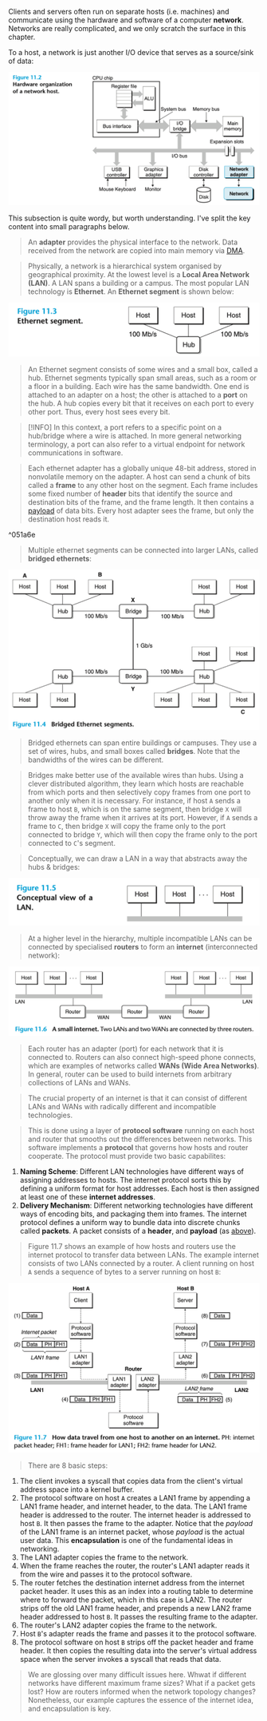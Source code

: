Clients and servers often run on separate hosts (i.e. machines) and communicate using the hardware and software of a computer **network**. Networks are really complicated, and we only scratch the surface in this chapter.

To a host, a network is just another I/O device that serves as a source/sink of data:

![](_attachments/Screenshot%202023-09-05%20at%2020.08.20.png)

This subsection is quite wordy, but worth understanding. I've split the key content into small paragraphs below.

> An **adapter** provides the physical interface to the network. Data received from the network are copied into main memory via [DMA](1%20-%20Hardware%20Basics#^7bdae2). 

> Physically, a network is a hierarchical system organised by geographical proximity. At the lowest level is a **Local Area Network (LAN)**. A LAN spans a building or a campus. The most popular LAN technology is **Ethernet**. An **Ethernet segment** is shown below:

![](_attachments/Screenshot%202023-09-05%20at%2020.12.31.png)

> An Ethernet segment consists of some wires and a small box, called a hub. Ethernet segments typically span small areas, such as a room or a floor in a building. Each wire has the same bandwidth. One end is attached to an adapter on a host; the other is attached to a **port** on the hub. A hub copies every bit that it receives on each port to every other port. Thus, every host sees every bit.

> [!INFO]
> In this context, a port refers to a specific point on a hub/bridge where a wire is attached. In more general networking terminology, a port can also refer to a virtual endpoint for network communications in software.

> Each ethernet adapter has a globally unique 48-bit address, stored in nonvolatile memory on the adapter. A host can send a chunk of bits called a **frame** to any other host on the segment. Each frame includes some fixed number of **header** bits that identify the source and destination bits of the frame, and the frame length. It then contains a [payload](Dynamic%20Memory%20Allocation#^099f6d) of data bits. Every host adapter sees the frame, but only the destination host reads it.

^051a6e

> Multiple ethernet segments can be connected into larger LANs, called **bridged ethernets**:

![](_attachments/Screenshot%202023-09-05%20at%2020.22.48.png)

> Bridged ethernets can span entire buildings or campuses. They use a set of wires, hubs, and small boxes called **bridges**. Note that the bandwidths of the wires can be different.

> Bridges make better use of the available wires than hubs. Using a clever distributed algorithm, they learn which hosts are reachable from which ports and then selectively copy frames from one port to another only when it is necessary. For instance, if host `A` sends a frame to host `B`, which is on the same segment, then bridge `X` will throw away the frame when it arrives at its port. However, if `A` sends a frame to `C`, then bridge `X` will copy the frame only to the port connected to bridge `Y`, which will then copy the frame only to the port connected to `C`'s segment.

> Conceptually, we can draw a LAN in a way that abstracts away the hubs & bridges:

![](_attachments/Screenshot%202023-09-05%20at%2020.30.59.png)

> At a higher level in the hierarchy, multiple incompatible LANs can be connected by specialised **routers** to form an **internet** (interconnected network):

![](_attachments/Screenshot%202023-09-05%20at%2020.32.42.png)

> Each router has an adapter (port) for each network that it is connected to. Routers can also connect high-speed phone connects, which are examples of networks called **WANs (Wide Area Networks)**. In general, router can be used to build internets from arbitrary collections of LANs and WANs.

> The crucial property of an internet is that it can consist of different LANs and WANs with radically different and incompatible technologies. 

> This is done using a layer of **protocol software** running on each host and router that smooths out the differences between networks. This software implements a **protocol** that governs how hosts and router cooperate. The protocol must provide two basic capabilites:

1. **Naming Scheme**: Different LAN technologies have different ways of assigning addresses to hosts. The internet protocol sorts this by defining a uniform format for host addresses. Each host is then assigned at least one of these **internet addresses**.
2. **Delivery Mechanism**: Different networking technologies have different ways of encoding bits, and packaging them into frames. The internet protocol defines a uniform way to bundle data into discrete chunks called **packets**. A packet consists of a **header**, and **payload** (as [above](#^051a6e)).

> Figure 11.7 shows an example of how hosts and routers use the internet protocol to transfer data between LANs. The example internet consists of two LANs connected by a router. A client running on host `A` sends a sequence of bytes to a server running on host `B`:

![](_attachments/Screenshot%202023-09-05%20at%2020.40.38.png)

> There are 8 basic steps:

1. The client invokes a syscall that copies data from the client's virtual address space into a kernel buffer.
2. The protocol software on host `A` creates a LAN1 frame by appending a LAN1 frame header, and internet header, to the data. The LAN1 frame header is addressed to the router. The internet header is addressed to host `B`. It then passes the frame to the adapter. Notice that the *payload* of the LAN1 frame is an internet packet, whose *payload* is the actual user data. This **encapsulation** is one of the fundamental ideas in networking.
3. The LAN1 adapter copies the frame to the network.
4. When the frame reaches the router, the router's LAN1 adapter reads it from the wire and passes it to the protocol software.
5. The router fetches the destination internet address from the internet packet header. It uses this as an index into a routing table to determine where to forward the packet, which in this case is LAN2. The router strips off the old LAN1 frame header, and prepends a new LAN2 frame header addressed to host `B`. It passes the resulting frame to the adapter.
6. The router's LAN2 adapter copies the frame to the network.
7. Host `B`'s adapter reads the frame and passes it to the protocol software.
8. The protocol software on host `B` strips off the packet header and frame header. It then copies the resulting data into the server's virtual address space when the server invokes a syscall that reads that data.

> We are glossing over many difficult issues here. Whwat if different networks have different maximum frame sizes? What if a packet gets lost? How are routers informed when the network topology changes?
> Nonetheless, our example captures the essence of the internet idea, and encapsulation is key.
